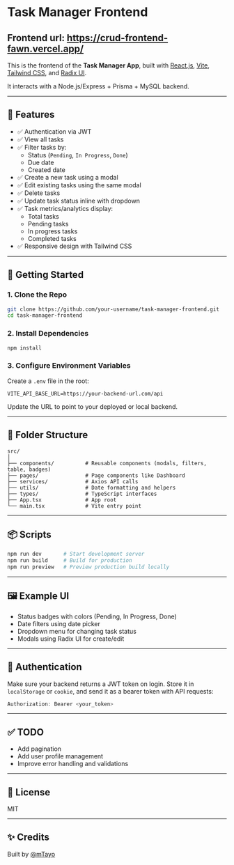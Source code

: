 # Task Manager Frontend

## Frontend url: https://crud-frontend-fawn.vercel.app/
This is the frontend of the **Task Manager App**, built with [React.js](https://reactjs.org/), [Vite](https://vitejs.dev/), [Tailwind CSS](https://tailwindcss.com/), and [Radix UI](https://www.radix-ui.com/docs/primitives/components/dialog).

It interacts with a Node.js/Express + Prisma + MySQL backend.

---

## 🔧 Features

- ✅ Authentication via JWT
- ✅ View all tasks
- ✅ Filter tasks by:
  - Status (`Pending`, `In Progress`, `Done`)
  - Due date
  - Created date
- ✅ Create a new task using a modal
- ✅ Edit existing tasks using the same modal
- ✅ Delete tasks
- ✅ Update task status inline with dropdown
- ✅ Task metrics/analytics display:
  - Total tasks
  - Pending tasks
  - In progress tasks
  - Completed tasks
- ✅ Responsive design with Tailwind CSS

---

## 🚀 Getting Started

### 1. Clone the Repo

```bash
git clone https://github.com/your-username/task-manager-frontend.git
cd task-manager-frontend
```

### 2. Install Dependencies

```bash
npm install
```

### 3. Configure Environment Variables

Create a `.env` file in the root:

```env
VITE_API_BASE_URL=https://your-backend-url.com/api
```

Update the URL to point to your deployed or local backend.

---

## 🧱 Folder Structure

```
src/
│
├── components/          # Reusable components (modals, filters, table, badges)
├── pages/               # Page components like Dashboard
├── services/            # Axios API calls
├── utils/               # Date formatting and helpers
├── types/               # TypeScript interfaces
├── App.tsx              # App root
└── main.tsx             # Vite entry point
```

---

## 📦 Scripts

```bash
npm run dev       # Start development server
npm run build     # Build for production
npm run preview   # Preview production build locally
```

---

## 🖼 Example UI

- Status badges with colors (Pending, In Progress, Done)
- Date filters using date picker
- Dropdown menu for changing task status
- Modals using Radix UI for create/edit

---

## 🔐 Authentication

Make sure your backend returns a JWT token on login. Store it in `localStorage` or `cookie`, and send it as a bearer token with API requests:

```ts
Authorization: Bearer <your_token>
```

---

## ✅ TODO

- Add pagination
- Add user profile management
- Improve error handling and validations

---

## 📄 License

MIT

---

## ✨ Credits

Built by [@mTayo](https://github.com/mTayo)